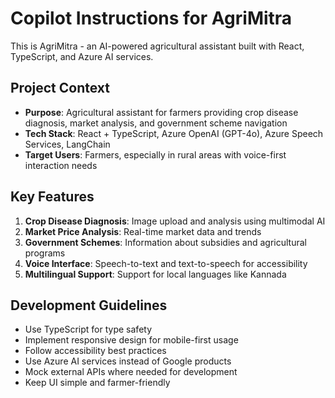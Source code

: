 # Copilot Instructions for AgriMitra

<!-- Use this file to provide workspace-specific custom instructions to Copilot. For more details, visit https://code.visualstudio.com/docs/copilot/copilot-customization#_use-a-githubcopilotinstructionsmd-file -->

This is AgriMitra - an AI-powered agricultural assistant built with React, TypeScript, and Azure AI services.

## Project Context
- **Purpose**: Agricultural assistant for farmers providing crop disease diagnosis, market analysis, and government scheme navigation
- **Tech Stack**: React + TypeScript, Azure OpenAI (GPT-4o), Azure Speech Services, LangChain
- **Target Users**: Farmers, especially in rural areas with voice-first interaction needs

## Key Features
1. **Crop Disease Diagnosis**: Image upload and analysis using multimodal AI
2. **Market Price Analysis**: Real-time market data and trends
3. **Government Schemes**: Information about subsidies and agricultural programs
4. **Voice Interface**: Speech-to-text and text-to-speech for accessibility
5. **Multilingual Support**: Support for local languages like Kannada

## Development Guidelines
- Use TypeScript for type safety
- Implement responsive design for mobile-first usage
- Follow accessibility best practices
- Use Azure AI services instead of Google products
- Mock external APIs where needed for development
- Keep UI simple and farmer-friendly
